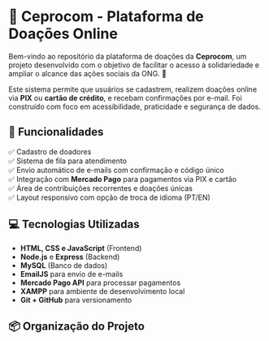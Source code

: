 # 🤝 Ceprocom - Plataforma de Doações Online

Bem-vindo ao repositório da plataforma de doações da **Ceprocom**, um projeto desenvolvido com o objetivo de facilitar o acesso à solidariedade e ampliar o alcance das ações sociais da ONG. 💙

Este sistema permite que usuários se cadastrem, realizem doações online via **PIX** ou **cartão de crédito**, e recebam confirmações por e-mail. Foi construído com foco em acessibilidade, praticidade e segurança de dados.

## 🧩 Funcionalidades

✅ Cadastro de doadores  
✅ Sistema de fila para atendimento  
✅ Envio automático de e-mails com confirmação e código único  
✅ Integração com **Mercado Pago** para pagamentos via PIX e cartão  
✅ Área de contribuições recorrentes e doações únicas  
✅ Layout responsivo com opção de troca de idioma (PT/EN)

## 💻 Tecnologias Utilizadas

- **HTML, CSS e JavaScript** (Frontend)
- **Node.js** e **Express** (Backend)
- **MySQL** (Banco de dados)
- **EmailJS** para envio de e-mails
- **Mercado Pago API** para processar pagamentos
- **XAMPP** para ambiente de desenvolvimento local
- **Git + GitHub** para versionamento

## 📦 Organização do Projeto

